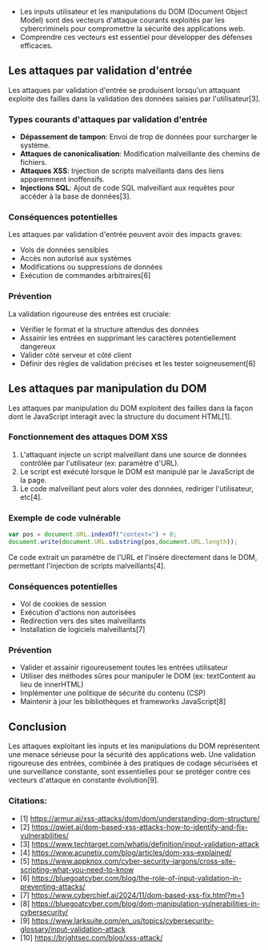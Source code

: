
- Les inputs utilisateur et les manipulations du DOM (Document Object Model) sont des vecteurs d'attaque courants exploités par les cybercriminels pour compromettre la sécurité des applications web. 
- Comprendre ces vecteurs est essentiel pour développer des défenses efficaces.

## Les attaques par validation d'entrée

Les attaques par validation d'entrée se produisent lorsqu'un attaquant exploite des failles dans la validation des données saisies par l'utilisateur[3]. 

### Types courants d'attaques par validation d'entrée

- **Dépassement de tampon**: Envoi de trop de données pour surcharger le système.
- **Attaques de canonicalisation**: Modification malveillante des chemins de fichiers.
- **Attaques XSS**: Injection de scripts malveillants dans des liens apparemment inoffensifs.
- **Injections SQL**: Ajout de code SQL malveillant aux requêtes pour accéder à la base de données[3].

### Conséquences potentielles

Les attaques par validation d'entrée peuvent avoir des impacts graves:

- Vols de données sensibles
- Accès non autorisé aux systèmes  
- Modifications ou suppressions de données
- Exécution de commandes arbitraires[6]

### Prévention

La validation rigoureuse des entrées est cruciale:

- Vérifier le format et la structure attendus des données
- Assainir les entrées en supprimant les caractères potentiellement dangereux
- Valider côté serveur et côté client
- Définir des règles de validation précises et les tester soigneusement[6]

## Les attaques par manipulation du DOM

Les attaques par manipulation du DOM exploitent des failles dans la façon dont le JavaScript interagit avec la structure du document HTML[1].

### Fonctionnement des attaques DOM XSS

1. L'attaquant injecte un script malveillant dans une source de données contrôlée par l'utilisateur (ex: paramètre d'URL).
2. Le script est exécuté lorsque le DOM est manipulé par le JavaScript de la page.
3. Le code malveillant peut alors voler des données, rediriger l'utilisateur, etc[4].

### Exemple de code vulnérable

```javascript
var pos = document.URL.indexOf("context=") + 8;
document.write(document.URL.substring(pos,document.URL.length));
```

Ce code extrait un paramètre de l'URL et l'insère directement dans le DOM, permettant l'injection de scripts malveillants[4].

### Conséquences potentielles

- Vol de cookies de session
- Exécution d'actions non autorisées
- Redirection vers des sites malveillants
- Installation de logiciels malveillants[7]

### Prévention

- Valider et assainir rigoureusement toutes les entrées utilisateur
- Utiliser des méthodes sûres pour manipuler le DOM (ex: textContent au lieu de innerHTML)
- Implémenter une politique de sécurité du contenu (CSP)
- Maintenir à jour les bibliothèques et frameworks JavaScript[8]

## Conclusion

Les attaques exploitant les inputs et les manipulations du DOM représentent une menace sérieuse pour la sécurité des applications web. Une validation rigoureuse des entrées, combinée à des pratiques de codage sécurisées et une surveillance constante, sont essentielles pour se protéger contre ces vecteurs d'attaque en constante évolution[9].

### Citations:

- [1] https://armur.ai/xss-attacks/dom/dom/understanding-dom-structure/
- [2] https://qwiet.ai/dom-based-xss-attacks-how-to-identify-and-fix-vulnerabilities/
- [3] https://www.techtarget.com/whatis/definition/input-validation-attack
- [4] https://www.acunetix.com/blog/articles/dom-xss-explained/
- [5] https://www.appknox.com/cyber-security-jargons/cross-site-scripting-what-you-need-to-know
- [6] https://bluegoatcyber.com/blog/the-role-of-input-validation-in-preventing-attacks/
- [7] https://www.cyberchief.ai/2024/11/dom-based-xss-fix.html?m=1
- [8] https://bluegoatcyber.com/blog/dom-manipulation-vulnerabilities-in-cybersecurity/
- [9] https://www.larksuite.com/en_us/topics/cybersecurity-glossary/input-validation-attack
- [10] https://brightsec.com/blog/xss-attack/
